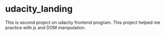 # udacity_landing
This is second project on udacity frontend program. This project helped me practice with js and DOM manipulation.
